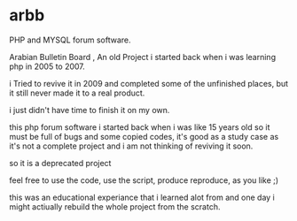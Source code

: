 # arbb
PHP and MYSQL forum software.

Arabian Bulletin Board , An old Project i started back when i was learning php in 2005 to 2007.

i Tried to revive it in 2009 and completed some of the unfinished places, but it still never made it to a real product.

i just didn't have time to finish it on my own.

this php forum software i started back when i was like 15 years old so it must be full of bugs and some copied codes, 
it's good as a study case as it's not a complete project and i am not thinking of reviving it soon.

so it is a deprecated project

feel free to use the code, use the script, produce reproduce, as you like ;)

this was an educational experiance that i learned alot from and one day i might actiually rebuild the whole project from the scratch.

